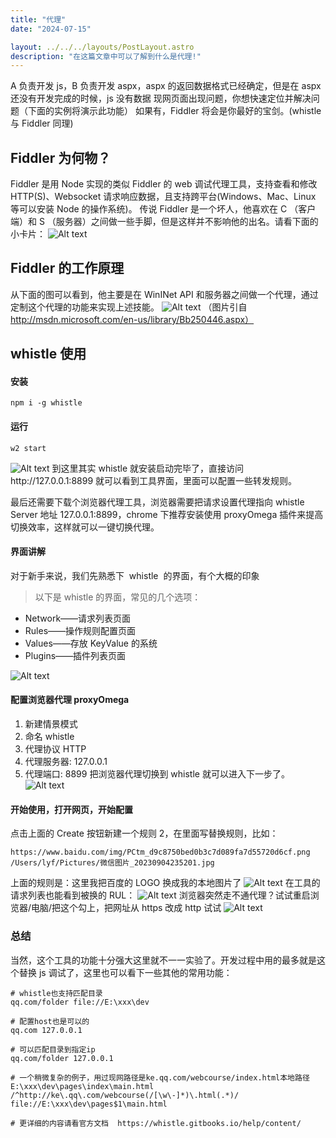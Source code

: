 ```yaml
---
title: "代理"
date: "2024-07-15"

layout: ../../../layouts/PostLayout.astro
description: "在这篇文章中可以了解到什么是代理!"
---
```


A 负责开发 js，B 负责开发 aspx，aspx 的返回数据格式已经确定，但是在 aspx 还没有开发完成的时候，js 没有数据
现网页面出现问题，你想快速定位并解决问题（下面的实例将演示此功能）
如果有，Fiddler 将会是你最好的宝剑。(whistle 与 Fiddler 同理)

## Fiddler 为何物？

Fiddler 是用 Node 实现的类似 Fiddler 的 web 调试代理工具，支持查看和修改 HTTP(S)、Websocket 请求响应数据，且支持跨平台(Windows、Mac、Linux 等可以安装 Node 的操作系统)。
传说 Fiddler 是一个坏人，他喜欢在 C （客户端）和 S （服务器）之间做一些手脚，但是这样并不影响他的出名。请看下面的小卡片：
![Alt text](/proxy/代理-image0.png)

## Fiddler 的工作原理

从下面的图可以看到，他主要是在 WinINet API 和服务器之间做一个代理，通过定制这个代理的功能来实现上述技能。
![Alt text](/proxy/代理-image1.png)
（图片引自 http://msdn.microsoft.com/en-us/library/Bb250446.aspx）

## whistle 使用

#### 安装

```
npm i -g whistle
```

#### 运行

```
w2 start
```

![Alt text](/proxy/代理-image2.png)
到这里其实 whistle 就安装启动完毕了，直接访问http://127.0.0.1:8899 就可以看到工具界面，里面可以配置一些转发规则。

最后还需要下载个浏览器代理工具，浏览器需要把请求设置代理指向 whistle Server 地址 127.0.0.1:8899，chrome 下推荐安装使用 proxyOmega 插件来提高切换效率，这样就可以一键切换代理。

#### 界面讲解

对于新手来说，我们先熟悉下  whistle  的界面，有个大概的印象

> 以下是 whistle 的界面，常见的几个选项：

- Network——请求列表页面
- Rules——操作规则配置页面
- Values——存放 KeyValue 的系统
- Plugins——插件列表页面

![Alt text](/proxy/代理-image3.png)

#### 配置浏览器代理 proxyOmega

1. 新建情景模式
2. 命名 whistle
3. 代理协议 HTTP
4. 代理服务器: 127.0.0.1
5. 代理端口: 8899 把浏览器代理切换到 whistle 就可以进入下一步了。
   ![Alt text](/proxy/代理-image4.png)

#### 开始使用，打开网页，开始配置

点击上面的 Create 按钮新建一个规则 2，在里面写替换规则，比如：

```
https://www.baidu.com/img/PCtm_d9c8750bed0b3c7d089fa7d55720d6cf.png  /Users/lyf/Pictures/微信图片_20230904235201.jpg
```

上面的规则是：这里我把百度的 LOGO 换成我的本地图片了
![Alt text](/proxy/代理-image5.png)
在工具的请求列表也能看到被换的 RUL：
![Alt text](/proxy/代理-image6.png)
浏览器突然走不通代理？试试重启浏览器/电脑/把这个勾上，把网址从 https 改成 http 试试
![Alt text](/proxy/代理-image7.png)

### 总结

当然，这个工具的功能十分强大这里就不一一实验了。开发过程中用的最多就是这个替换 js 调试了，这里也可以看下一些其他的常用功能：

```
# whistle也支持匹配目录
qq.com/folder file://E:\xxx\dev

# 配置host也是可以的
qq.com 127.0.0.1

# 可以匹配目录到指定ip
qq.com/folder 127.0.0.1

# 一个稍微复杂的例子，用过现网路径是ke.qq.com/webcourse/index.html本地路径 E:\xxx\dev\pages\index\main.html
/^http://ke\.qq\.com/webcourse(/[\w\-]*)\.html(.*)/ file://E:\xxx\dev\pages$1\main.html

# 更详细的内容请看官方文档  https://whistle.gitbooks.io/help/content/
```
